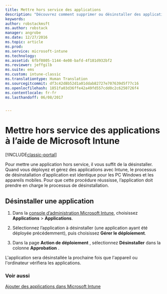 ```yaml
---
title: Mettre hors service des applications
description: "Découvrez comment supprimer ou désinstaller des applications à l’aide d’Intune."
keywords: 
author: robstackmsft
ms.author: robstack
manager: angrobe
ms.date: 12/27/2016
ms.topic: article
ms.prod: 
ms.service: microsoft-intune
ms.technology: 
ms.assetid: 6fbf0805-1144-4e08-bafd-4f181d932bf2
ms.reviewer: jeffgilb
ms.suite: ems
ms.custom: intune-classic
ms.translationtype: Human Translation
ms.sourcegitcommit: df3c42d8b52d1a01ddab82727e707639d5f77c16
ms.openlocfilehash: 1851fa03d36ffe42a49fd557cdd0c2c6250726f4
ms.contentlocale: fr-fr
ms.lasthandoff: 06/08/2017


---
```


# <a name="retire-apps-using-microsoft-intune"></a>Mettre hors service des applications à l’aide de Microsoft Intune

[!INCLUDE[classic-portal](../includes/classic-portal.md)]

Pour mettre une application hors service, il vous suffit de la désinstaller. Quand vous déployez et gérez des applications avec Intune, le processus de désinstallation d’application est identique pour les PC Windows et les appareils mobiles. Pour que cette procédure réussisse, l’application doit prendre en charge le processus de désinstallation.

## <a name="uninstall-an-app"></a>Désinstaller une application

1.  Dans la [console d’administration Microsoft Intune](https://manage.microsoft.com), choisissez **Applications** &gt; **Applications**.

2.  Sélectionnez l’application à désinstaller (une application ayant été déployée précédemment), puis choisissez **Gérer le déploiement**.

3.  Dans la page **Action de déploiement** , sélectionnez **Désinstaller** dans la colonne **Approbation** .

L'application sera désinstallée la prochaine fois que l'appareil ou l'ordinateur vérifiera les applications.

### <a name="see-also"></a>Voir aussi
[Ajouter des applications dans Microsoft Intune](add-apps.md)

